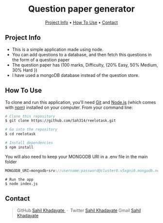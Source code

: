 
<h1 align="center">
 Question paper generator
 </h1>

<p align="center">
  <a href="#">Project Info</a> •
  <a href="#">How To Use</a> •
  <a href="#">Contact</a>
</p>


## Project Info

* This is a simple application made using node.
* You can add questions to a database, and then fetch this questions in the form of a question paper
* The question paper has (100 marks, Difficulty, {20% Easy, 50% Medium, 30% Hard })
* I have used a mongoDB database instead of the question store.

## How To Use

To clone and run this application, you'll need [Git](https://git-scm.com) and [Node.js](https://nodejs.org/en/download/) (which comes with [npm](http://npmjs.com)) installed on your computer. From your command line:

```bash
# Clone this repository
$ git clone https://github.com/Sah314/reelotask.git

# Go into the repository
$ cd reelotask

# Install dependencies
$ npm install
```
You will also need to keep your MONGODB URI in a .env file in the main folder

```js
MONGODB_URI=mongodb+srv://username:password@cluster0.v5xgni0.mongodb.net/reelo?retryWrites=true&w=majority
```

```
# Run the app
$ node index.js
```

## Contact

> GitHub [Sahil Khadayate ](https://github.com/Sah314) &nbsp;&middot;&nbsp;
> Twitter [Sahil Khadayate](https://twitter.com/Sahil_314)
> Gmail [Sahil Khadayate](khadayatesahil@gmail.com)


